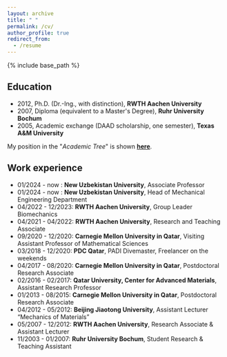 ```yaml
---
layout: archive
title: " "
permalink: /cv/
author_profile: true
redirect_from:
  - /resume
---
```


{% include base_path %}

## Education

* 2012, Ph.D. (Dr.-Ing., with distinction), **RWTH Aachen University**
* 2007, Diploma (equivalent to a Master's Degree), **Ruhr University Bochum**
* 2005, Academic exchange (DAAD scholarship, one semester), **Texas A&M University**

My position in the "_Academic Tree_" is shown  [**here**](https://academictree.org/math/tree.php?pid=902945).

## Work experience

* 01/2024 - now : **New Uzbekistan University**, Associate Professor
* 01/2024 - now : **New Uzbekistan University**, Head of Mechanical Engineering Department
* 04/2022 - 12/2023: **RWTH Aachen University**, Group Leader Biomechanics
* 04/2021 - 04/2022: **RWTH Aachen University**, Research and Teaching Associate
* 09/2020 - 12/2020: **Carnegie Mellon University in Qatar**, Visiting Assistant Professor of Mathematical Sciences
* 03/2018 - 12/2020: **PDC Qatar**, PADI Divemaster, Freelancer on the weekends  
* 04/2017 - 08/2020: **Carnegie Mellon University in Qatar**, Postdoctoral Research Associate
* 02/2016 - 02/2017: **Qatar University, Center for Advanced Materials**, Assistant Research Professor
* 01/2013 - 08/2015: **Carnegie Mellon University in Qatar**, Postdoctoral Research Associate
* 04/2012 - 05/2012: **Beijing Jiaotong University**, Assistant Lecturer “Mechanics of Materials”
* 05/2007 - 12/2012: **RWTH Aachen University**, Research Associate & Assistant Lecturer
* 11/2003 - 01/2007: **Ruhr University Bochum**, Student Research & Teaching Assistant
 
